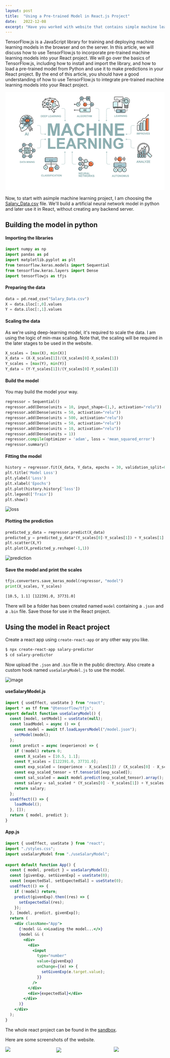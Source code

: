 ```yaml
---
layout: post
title:  "Using a Pre-trained Model in React.js Project"
date:   2022-12-08
excerpt: "Have you worked with website that contains simple machine learning models to predict things. Do you create a python server or something like that which serves one/two endpoints and basically doing the job of a simple function? Well if that so, then this article is for you."
---
```


TensorFlow.js is a JavaScript library for training and deploying machine learning models in the browser and on the server. 
In this article, we will discuss how to use TensorFlow.js to incorporate pre-trained machine learning models into your React project.
We will go over the basics of TensorFlow.js, including how to install and import the library, 
and how to load a pre-trained model from Python and use it to make predictions in your React project. 
By the end of this article, you should have a good understanding of how to use TensorFlow.js to integrate pre-trained machine learning models into your React project.

![machine learning](/assets/images/machine-learning.png)

Now, to start with asimple machine learning project, I am choosing the [Salary_Data.csv](https://raw.githubusercontent.com/sudip-mondal-2002/personal-blog/tensorflow-js/assets/datasets/Salary_Data.csv) file.
We'll build a artificial neural network model in python and later use it in React, without creating any backend server.

## Building the model in python

#### Importing the libraries

```py
import numpy as np
import pandas as pd
import matplotlib.pyplot as plt
from tensorflow.keras.models import Sequential
from tensorflow.keras.layers import Dense
import tensorflowjs as tfjs
```

#### Preparing the data

```py
data = pd.read_csv("Salary_Data.csv")
X = data.iloc[:,0].values
Y = data.iloc[:,1].values
```

#### Scaling the data

As we're using deep-learning model, it's required to scale the data. I am using the logic of min-max scaling. 
Note that, the scaling will be required in the later stages to be used in the website.
```py
X_scales = [max(X), min(X)]
X_data = (X-X_scales[1])/(X_scales[0]-X_scales[1])
Y_scales = [max(Y), min(Y)]
Y_data = (Y-Y_scales[1])/(Y_scales[0]-Y_scales[1])
```

#### Build the model

You may build the model your way.
```py
regressor = Sequential()
regressor.add(Dense(units = 10, input_shape=(1,), activation="relu"))
regressor.add(Dense(units = 50, activation="relu"))
regressor.add(Dense(units = 500, activation="relu"))
regressor.add(Dense(units = 50, activation="relu"))
regressor.add(Dense(units = 10, activation="relu"))
regressor.add(Dense(units = 1))
regressor.compile(optimizer = 'adam', loss = 'mean_squared_error')
regressor.summary()
```

#### Fitting the model

```py
history = regressor.fit(X_data, Y_data, epochs = 30, validation_split=0.1)
plt.title('Model Loss')
plt.ylabel('Loss')
plt.xlabel('Epochs')
plt.plot(history.history['loss'])
plt.legend(['Train'])
plt.show()
```

![loss](https://user-images.githubusercontent.com/74463091/206439610-032d5e66-871c-4864-9c7d-a6f71cd83d6b.jpg)

#### Plotting the prediction

```py
predicted_y_data = regressor.predict(X_data)
predicted_y = predicted_y_data*(Y_scales[0]-Y_scales[1]) + Y_scales[1]
plt.scatter(X,Y)
plt.plot(X,predicted_y.reshape(-1,1))
```

![prediction](https://user-images.githubusercontent.com/74463091/206439841-6e42d226-10d2-4d7b-be3f-220eb10f2b88.png)

#### Save the model and print the scales

```py
tfjs.converters.save_keras_model(regressor, "model")
print(X_scales, Y_scales)
```
```sh
[10.5, 1.1] [122391.0, 37731.0]
```

There will be a folder has been created named `model` containing a `.json` and a `.bin` file. Save those for use in the React project.

## Using the model in React project

Create a react app using `create-react-app` or any other way you like.

```sh
$ npx create-react-app salary-predictor
$ cd salary-predictor
```
Now upload the `.json` and `.bin` file in the public directory. Also create a custom hook named `useSalaryModel.js` to use the model.

![image](https://user-images.githubusercontent.com/74463091/206441643-0f23d050-41e1-429c-8b7a-bf19f947b1e8.png)

#### useSalaryModel.js

```jsx
import { useEffect, useState } from "react";
import * as tf from "@tensorflow/tfjs";
export default function useSalaryModel() {
  const [model, setModel] = useState(null);
  const loadModel = async () => {
    const model = await tf.loadLayersModel("/model.json");
    setModel(model);
  };
  const predict = async (experience) => {
    if (!model) return 0;
    const X_scales = [10.5, 1.1];
    const Y_scales = [122391.0, 37731.0];
    const exp_scaled = (experience - X_scales[1]) / (X_scales[0] - X_scales[1]);
    const exp_scaled_tensor = tf.tensor1d([exp_scaled]);
    const sal_scaled = await model.predict(exp_scaled_tensor).array();
    const salary = sal_scaled * (Y_scales[0] - Y_scales[1]) + Y_scales[1];
    return salary;
  };
  useEffect(() => {
    loadModel();
  }, []);
  return { model, predict };
}
```

#### App.js
```jsx
import { useEffect, useState } from "react";
import "./styles.css";
import useSalaryModel from "./useSalaryModel";

export default function App() {
  const { model, predict } = useSalaryModel();
  const [givenExp, setGivenExp] = useState(0);
  const [expectedSal, setExpectedSal] = useState(0);
  useEffect(() => {
    if (!model) return;
    predict(givenExp).then((res) => {
      setExpectedSal(res);
    });
  }, [model, predict, givenExp]);
  return (
    <div className="App">
      {!model && <>Loading the model...</>}
      {model && (
        <div>
          <div>
            <input
              type="number"
              value={givenExp}
              onChange={(e) => {
                setGivenExp(e.target.value);
              }}
            />
          </div>
          <div>{expectedSal}</div>
        </div>
      )}
    </div>
  );
}
```

The whole react project can be found in the [sandbox](https://codesandbox.io/s/unruffled-cherry-zh3fkt).

Here are some screenshots of the website.

<img src="https://user-images.githubusercontent.com/74463091/206442562-fd638b0a-3a12-4c04-9190-8a81781663f5.png" width="32%" align="right"/>
<img src="https://user-images.githubusercontent.com/74463091/206442547-4780a4e1-588b-442a-a49f-d3e663470b68.png" width="32%" align="left"/>
<img src="https://user-images.githubusercontent.com/74463091/206442556-1958ff63-2c44-4d4b-9de1-5313071cd775.png" width="32%" align="center"/>





